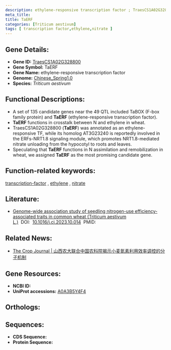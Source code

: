 ```yaml
---
description: ethylene-responsive transcription factor ; TraesCS1A02G328800 ; Triticum aestivum
meta_title:
title: TaERF
categories: [Triticum aestivum]
tags: [ transcription factor,ethylene,nitrate ]
---
```


## Gene Details:
- **Gene ID:**	[TraesCS1A02G328800](https://ensembl.gramene.org/Triticum_aestivum/Gene/Summary?g=TraesCS1A02G328800)
- **Gene Symbol:** TaERF
- **Gene Name:** ethylene-responsive transcription factor
- **Genome:** [Chinese_Spring1.0](https://ensembl.gramene.org/Triticum_aestivum/Info/Index)
- **Species:** *Triticum aestivum*

## Functional Descriptions:
   - A set of 135 candidate genes near the 49 QTL included TaBOX (F-box family protein) and **TaERF** (ethylene-responsive transcription factor).
   - **TaERF** functions in crosstalk between N and ethylene in wheat.
   - TraesCS1A02G328800 (**TaERF**) was annotated as an ethylene-responsive TF, while its homolog AT3G23240 is reportedly involved in the ERFs-NRT1.8 signaling module, which promotes NRT1.8-mediated nitrate unloading from the hypocotyl to roots and leaves.
   - Speculating that **TaERF** functions in N assimilation and remobilization in wheat, we assigned **TaERF** as the most promising candidate gene.

## Function-related keywords:
[transcription-factor](/tags/transcription-factor/)&nbsp;,&nbsp;[ethylene](/tags/ethylene/)&nbsp;,&nbsp;[nitrate](/tags/nitrate/)

## Literature:
   - [Genome-wide association study of seedling nitrogen-use efficiency-associated traits in common wheat (Triticum aestivum L.)]( https://www.sciencedirect.com/science/article/pii/S2214514123001514)&nbsp;&nbsp;DOI:&nbsp;&nbsp;[10.1016/j.cj.2023.10.014](https://www.sciencedirect.com/science/article/pii/S2214514123001514)&nbsp;&nbsp;PMID:&nbsp;&nbsp;[](https://pubmed.ncbi.nlm.nih.gov//)

## Related News:
   - [The Crop Journal | 山西农大联合中国农科院揭示小麦氮素利用效率调控的分子机制](https://mp.weixin.qq.com/s?__biz=Mzg3MDEwNDEyMg==&mid=2247560408&idx=3&sn=22d8abd6febc317fef68abe64ee65025&chksm=cf2fe5a429b76607c22b21655cafcfed9b46d72b0b91ac058aeb2a1ea4a2667461b4fb3527a8&scene=27#wechat_redirect)

## Gene Resources:
- **NCBI ID:**  [](https://www.ncbi.nlm.nih.gov/gene/?term=)
- **UniProt accessions:** [A0A3B5Y4F4](https://www.uniprot.org/uniprotkb/A0A3B5Y4F4/entry)

## Orthologs:

## Sequences:
- **CDS Sequence:**
- **Protein Sequence:**
